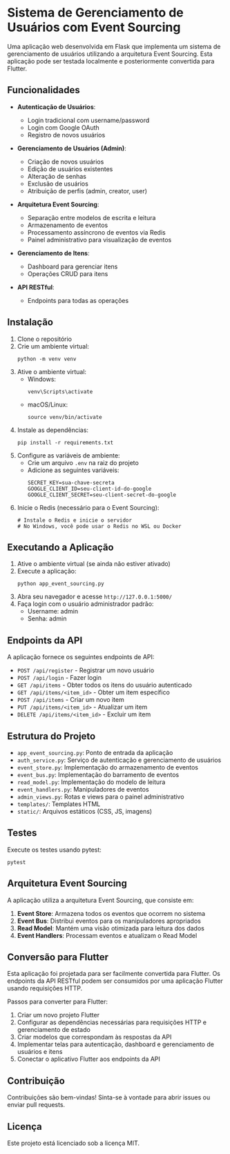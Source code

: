 # Sistema de Gerenciamento de Usuários com Event Sourcing

Uma aplicação web desenvolvida em Flask que implementa um sistema de gerenciamento de usuários utilizando a arquitetura Event Sourcing. Esta aplicação pode ser testada localmente e posteriormente convertida para Flutter.

## Funcionalidades

- **Autenticação de Usuários**:
  - Login tradicional com username/password
  - Login com Google OAuth
  - Registro de novos usuários

- **Gerenciamento de Usuários (Admin)**:
  - Criação de novos usuários
  - Edição de usuários existentes
  - Alteração de senhas
  - Exclusão de usuários
  - Atribuição de perfis (admin, creator, user)

- **Arquitetura Event Sourcing**:
  - Separação entre modelos de escrita e leitura
  - Armazenamento de eventos
  - Processamento assíncrono de eventos via Redis
  - Painel administrativo para visualização de eventos

- **Gerenciamento de Itens**:
  - Dashboard para gerenciar itens
  - Operações CRUD para itens

- **API RESTful**:
  - Endpoints para todas as operações

## Instalação

1. Clone o repositório
2. Crie um ambiente virtual:
   ```
   python -m venv venv
   ```
3. Ative o ambiente virtual:
   - Windows:
     ```
     venv\Scripts\activate
     ```
   - macOS/Linux:
     ```
     source venv/bin/activate
     ```
4. Instale as dependências:
   ```
   pip install -r requirements.txt
   ```
5. Configure as variáveis de ambiente:
   - Crie um arquivo `.env` na raiz do projeto
   - Adicione as seguintes variáveis:
     ```
     SECRET_KEY=sua-chave-secreta
     GOOGLE_CLIENT_ID=seu-client-id-do-google
     GOOGLE_CLIENT_SECRET=seu-client-secret-do-google
     ```
6. Inicie o Redis (necessário para o Event Sourcing):
   ```
   # Instale o Redis e inicie o servidor
   # No Windows, você pode usar o Redis no WSL ou Docker
   ```

## Executando a Aplicação

1. Ative o ambiente virtual (se ainda não estiver ativado)
2. Execute a aplicação:
   ```
   python app_event_sourcing.py
   ```
3. Abra seu navegador e acesse `http://127.0.0.1:5000/`
4. Faça login com o usuário administrador padrão:
   - Username: admin
   - Senha: admin

## Endpoints da API

A aplicação fornece os seguintes endpoints de API:

- `POST /api/register` - Registrar um novo usuário
- `POST /api/login` - Fazer login
- `GET /api/items` - Obter todos os itens do usuário autenticado
- `GET /api/items/<item_id>` - Obter um item específico
- `POST /api/items` - Criar um novo item
- `PUT /api/items/<item_id>` - Atualizar um item
- `DELETE /api/items/<item_id>` - Excluir um item

## Estrutura do Projeto

- `app_event_sourcing.py`: Ponto de entrada da aplicação
- `auth_service.py`: Serviço de autenticação e gerenciamento de usuários
- `event_store.py`: Implementação do armazenamento de eventos
- `event_bus.py`: Implementação do barramento de eventos
- `read_model.py`: Implementação do modelo de leitura
- `event_handlers.py`: Manipuladores de eventos
- `admin_views.py`: Rotas e views para o painel administrativo
- `templates/`: Templates HTML
- `static/`: Arquivos estáticos (CSS, JS, imagens)

## Testes

Execute os testes usando pytest:

```
pytest
```

## Arquitetura Event Sourcing

A aplicação utiliza a arquitetura Event Sourcing, que consiste em:

1. **Event Store**: Armazena todos os eventos que ocorrem no sistema
2. **Event Bus**: Distribui eventos para os manipuladores apropriados
3. **Read Model**: Mantém uma visão otimizada para leitura dos dados
4. **Event Handlers**: Processam eventos e atualizam o Read Model

## Conversão para Flutter

Esta aplicação foi projetada para ser facilmente convertida para Flutter. Os endpoints da API RESTful podem ser consumidos por uma aplicação Flutter usando requisições HTTP.

Passos para converter para Flutter:

1. Criar um novo projeto Flutter
2. Configurar as dependências necessárias para requisições HTTP e gerenciamento de estado
3. Criar modelos que correspondam às respostas da API
4. Implementar telas para autenticação, dashboard e gerenciamento de usuários e itens
5. Conectar o aplicativo Flutter aos endpoints da API

## Contribuição

Contribuições são bem-vindas! Sinta-se à vontade para abrir issues ou enviar pull requests.

## Licença

Este projeto está licenciado sob a licença MIT.
